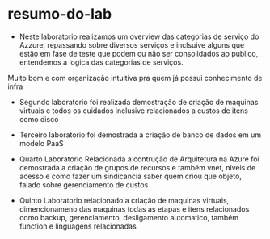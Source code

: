 # resumo-do-lab
- Neste laboratorio realizamos um overview das categorias de serviço do Azzure, repassando sobre diversos serviços e inclsuive alguns que estão em fase de teste que podem ou não ser consolidados ao publico, entendemos a logica das categorias de serviços.

Muito bom e com organização intuitiva pra quem já possui conhecimento de infra

- Segundo laboratorio foi realizada demostração de criação de maquinas virtuais e todos os cuidados inclusive relacionados a custos de itens como disco

- Terceiro laboratorio foi demostrada a criação de banco de dados em um modelo PaaS

- Quarto Laboratorio Relacionada a contrução de Arquitetura na Azure foi demostrada a criação de grupos de recursos e também vnet, niveis de acesso e como fazer um sindicancia saber quem criou que objeto, falado sobre gerenciamento de custos

- Quinto Laboratorio relacionado a criação de maquinas virtuais, dimencionameno das maquinas todas as etapas e itens relacionados como backup, gerenciamento, desligamento automatico, também function e linguagens relacionadas 

